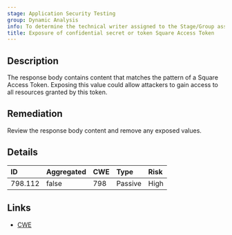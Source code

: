 ```yaml
---
stage: Application Security Testing
group: Dynamic Analysis
info: To determine the technical writer assigned to the Stage/Group associated with this page, see https://handbook.gitlab.com/handbook/product/ux/technical-writing/#assignments
title: Exposure of confidential secret or token Square Access Token
---
```


## Description

The response body contains content that matches the pattern of a Square Access Token.
Exposing this value could allow attackers to gain access to all resources granted by this token.

## Remediation

Review the response body content and remove any exposed values.

## Details

| ID | Aggregated | CWE | Type | Risk |
|:---|:-----------|:----|:-----|:-----|
| 798.112 | false | 798 | Passive | High |

## Links

- [CWE](https://cwe.mitre.org/data/definitions/798.html)
